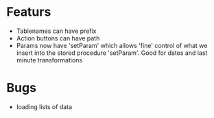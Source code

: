 # Featurs
* Tablenames can have prefix
* Action buttons can have path
* Params now have 'setParam' which allows 'fine' control of what we insert into the stored procedure 'setParam'. Good for dates and last minute transformations

# Bugs
* loading lists of data